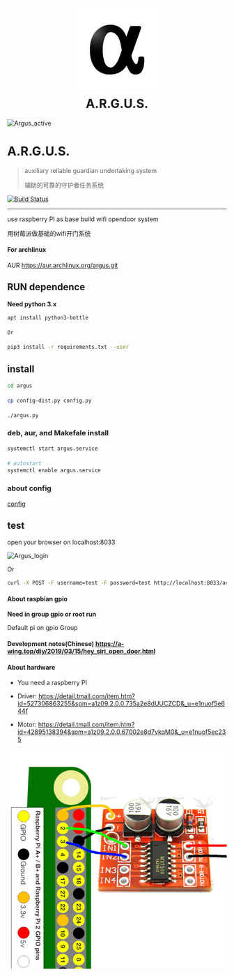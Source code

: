 
<h1 align="center">
  <img src="images/argus_logo.jpg" alt="argus_logo" width="200">
  <br>A.R.G.U.S.<br>
</h1>

![Argus_active](https://a-wing.top/assets/img/hey_siri_open_door/argus.webp)

A.R.G.U.S.
=====

> auxiliary reliable guardian undertaking system
>
> 辅助的可靠的守护者任务系统

[![Build Status](https://travis-ci.org/JRT-FOREVER/argus.svg?branch=master)](https://travis-ci.org/JRT-FOREVER/argus)

* * *

use raspberry PI as base build wifi opendoor system

用树莓派做基础的wifi开门系统

#### For archlinux
AUR https://aur.archlinux.org/argus.git


## RUN dependence

**Need python 3.x**

```sh
apt install python3-bottle

Or

pip3 install -r requirements.txt --user
```

## install
```sh
cd argus

cp config-dist.py config.py

./argus.py
```

### deb, aur, and Makefale install
```sh
systemctl start argus.service

# autostart
systemctl enable argus.service
```

### about config
[config](config-dist.py)

## test
open your browser on localhost:8033

![Argus_login](https://a-wing.top/assets/img/hey_siri_open_door/argus_login.png)

Or

```sh
curl -X POST -F username=test -F password=test http://localhost:8033/action/run
```
#### About raspbian gpio
**Need in group gpio or root run**

Default pi on gpio Group

#### Development notes(Chinese) https://a-wing.top/diy/2019/03/15/hey_siri_open_door.html


#### About hardware

- You need a raspberry PI

- Driver:
https://detail.tmall.com/item.htm?id=527306863255&spm=a1z09.2.0.0.735a2e8dUUCZCD&_u=e1nuof5e644f

- Motor:
https://detail.tmall.com/item.htm?id=42895138394&spm=a1z09.2.0.0.67002e8d7vkqM0&_u=e1nuof5ec235

![wiring_diagram](images/wiring_diagram.jpg)

